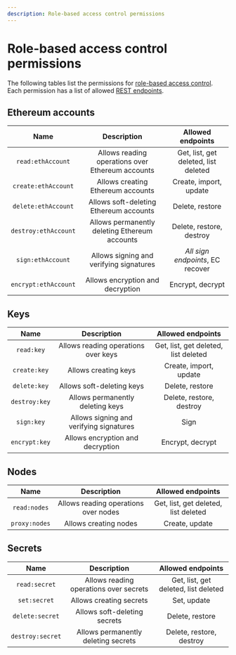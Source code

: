 ```yaml
---
description: Role-based access control permissions
---
```


# Role-based access control permissions

The following tables list the permissions for [role-based access control](../Concepts/Authorization.md#role-based-access-control).
Each permission has a list of allowed [REST endpoints](Rest.md).

## Ethereum accounts

| Name                 | Description                                      | Allowed endpoints                    |
| :------------------: | :----------------------------------------------: | :----------------------------------: |
| `read:ethAccount`    | Allows reading operations over Ethereum accounts | Get, list, get deleted, list deleted |
| `create:ethAccount`  | Allows creating Ethereum accounts                | Create, import, update               |
| `delete:ethAccount`  | Allows soft-deleting Ethereum accounts           | Delete, restore                      |
| `destroy:ethAccount` | Allows permanently deleting Ethereum accounts    | Delete, restore, destroy             |
| `sign:ethAccount`    | Allows signing and verifying signatures          | *All sign endpoints*, EC recover     |
| `encrypt:ethAccount` | Allows encryption and decryption                 | Encrypt, decrypt                     |

## Keys

| Name          | Description                             | Allowed endpoints                    |
| :-----------: | :-------------------------------------: | :----------------------------------: |
| `read:key`    | Allows reading operations over keys     | Get, list, get deleted, list deleted |
| `create:key`  | Allows creating keys                    | Create, import, update               |
| `delete:key`  | Allows soft-deleting keys               | Delete, restore                      |
| `destroy:key` | Allows permanently deleting keys        | Delete, restore, destroy             |
| `sign:key`    | Allows signing and verifying signatures | Sign                                 |
| `encrypt:key` | Allows encryption and decryption        | Encrypt, decrypt                     |

## Nodes

| Name          | Description                          | Allowed endpoints                    |
| :-----------: | :----------------------------------: | :----------------------------------: |
| `read:nodes`  | Allows reading operations over nodes | Get, list, get deleted, list deleted |
| `proxy:nodes` | Allows creating nodes                | Create, update                       |

## Secrets

| Name             | Description                            | Allowed endpoints                    |
| :--------------: | :------------------------------------: | :----------------------------------: |
| `read:secret`    | Allows reading operations over secrets | Get, list, get deleted, list deleted |
| `set:secret`     | Allows creating secrets                | Set, update                          |
| `delete:secret`  | Allows soft-deleting secrets           | Delete, restore                      |
| `destroy:secret` | Allows permanently deleting secrets    | Delete, restore, destroy             |
